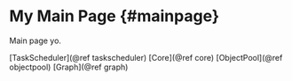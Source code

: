 My Main Page                         {#mainpage}
============

Main page yo.

[TaskScheduler](@ref taskscheduler)
[Core](@ref core)
[ObjectPool](@ref objectpool)
[Graph](@ref graph)
